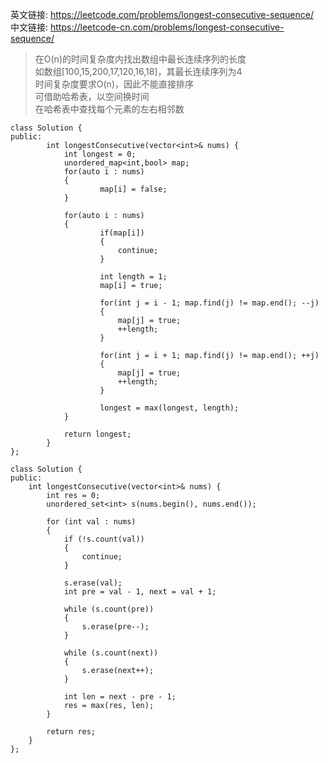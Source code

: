 
英文链接: https://leetcode.com/problems/longest-consecutive-sequence/  
中文链接: https://leetcode-cn.com/problems/longest-consecutive-sequence/


>在O(n)的时间复杂度内找出数组中最长连续序列的长度   
如数组[100,15,200,17,120,16,18]，其最长连续序列为4   
时间复杂度要求O(n)，因此不能直接排序   
可借助哈希表，以空间换时间   
在哈希表中查找每个元素的左右相邻数

```
class Solution {
public:
    	int longestConsecutive(vector<int>& nums) {
        	int longest = 0;
        	unordered_map<int,bool> map;
        	for(auto i : nums)
        	{
            		map[i] = false;
        	}

        	for(auto i : nums)
        	{
            		if(map[i])
            		{
                		continue;
            		}

            		int length = 1;
            		map[i] = true;
            
            		for(int j = i - 1; map.find(j) != map.end(); --j)
            		{
                		map[j] = true;
                		++length;
            		}
            
            		for(int j = i + 1; map.find(j) != map.end(); ++j)
            		{
                		map[j] = true;
                		++length;
            		}

            		longest = max(longest, length);
        	}

        	return longest;
    	}
};
```



```
class Solution {
public:
	int longestConsecutive(vector<int>& nums) {
		int res = 0;
		unordered_set<int> s(nums.begin(), nums.end());

		for (int val : nums) 
		{
			if (!s.count(val)) 
			{
				continue;
			}
			
			s.erase(val);
			int pre = val - 1, next = val + 1;

			while (s.count(pre)) 
			{
				s.erase(pre--);
			}

			while (s.count(next)) 
			{
				s.erase(next++);
			}

			int len = next - pre - 1;
			res = max(res, len);
		}
		
		return res;
	}
};
```
